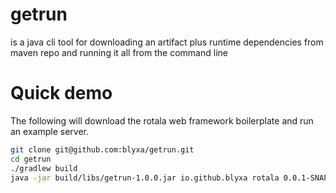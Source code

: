 # getrun 
is a java cli tool for downloading an artifact plus runtime dependencies from maven repo and running it all from the command line

# Quick demo
The following will download the rotala web framework boilerplate and run an example server.
```bash
git clone git@github.com:blyxa/getrun.git
cd getrun
./gradlew build
java -jar build/libs/getrun-1.0.0.jar io.github.blyxa rotala 0.0.1-SNAPSHOT io.github.blyxa.rotala.ExampleMain
```

